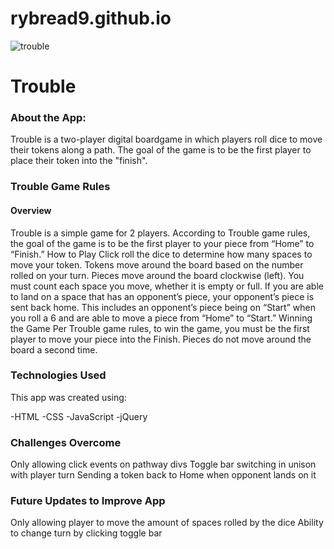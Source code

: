 # rybread9.github.io

![trouble](https://user-images.githubusercontent.com/42280967/46184329-fa460100-c289-11e8-9653-5c53aea0ad39.png)

# Trouble

### About the App:
Trouble is a two-player digital boardgame in which players roll dice to move their tokens along a path. The goal of the game is to be the first player to place their token into the "finish".

### Trouble Game Rules
#### Overview
Trouble is a simple game for 2 players. According to Trouble game rules, the goal of the game is to be the first player to your piece from “Home” to “Finish.”
How to Play
Click roll the dice to determine how many spaces to move your token. Tokens move around the board based on the number rolled on your turn.
Pieces move around the board clockwise (left). You must count each space you move, whether it is empty or full. If you are able to land on a space that has an opponent’s piece, your opponent’s piece is sent back home. This includes an opponent’s piece being on “Start” when you roll a 6 and are able to move a piece from “Home” to “Start.”
Winning the Game
Per Trouble game rules, to win the game, you must be the first player to move your piece into the Finish. Pieces do not move around the board a second time.


### Technologies Used
This app was created using:

-HTML
-CSS
-JavaScript
-jQuery


### Challenges Overcome
Only allowing click events on pathway divs
Toggle bar switching in unison with player turn
Sending a token back to Home when opponent lands on it

### Future Updates to Improve App
Only allowing player to move the amount of spaces rolled by the dice
Ability to change turn by clicking toggle bar
